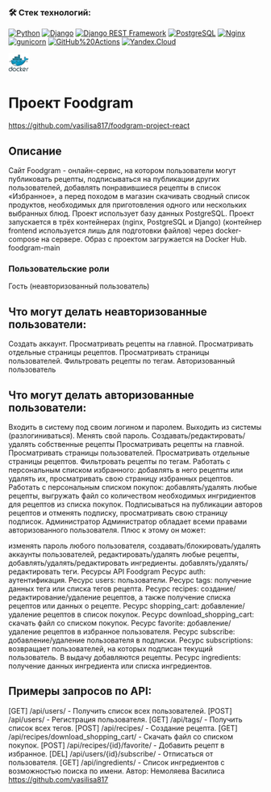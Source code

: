 ### :hammer_and_wrench: Стек технологий:


[![Python](https://img.shields.io/badge/-Python-464646?style=flat-square&logo=Python)](https://www.python.org/)
[![Django](https://img.shields.io/badge/-Django-464646?style=flat-square&logo=Django)](https://www.djangoproject.com/)
[![Django REST Framework](https://img.shields.io/badge/-Django%20REST%20Framework-464646?style=flat-square&logo=Django%20REST%20Framework)](https://www.django-rest-framework.org/)
[![PostgreSQL](https://img.shields.io/badge/-PostgreSQL-464646?style=flat-square&logo=PostgreSQL)](https://www.postgresql.org/)
[![Nginx](https://img.shields.io/badge/-NGINX-464646?style=flat-square&logo=NGINX)](https://nginx.org/ru/)
[![gunicorn](https://img.shields.io/badge/-gunicorn-464646?style=flat-square&logo=gunicorn)](https://gunicorn.org/)
[![GitHub%20Actions](https://img.shields.io/badge/-GitHub%20Actions-464646?style=flat-square&logo=GitHub%20actions)](https://github.com/features/actions)
[![Yandex.Cloud](https://img.shields.io/badge/-Yandex.Cloud-464646?style=flat-square&logo=Yandex.Cloud)](https://cloud.yandex.ru/)

<div>
    <img src="https://github.com/devicons/devicon/blob/master/icons/docker/docker-original-wordmark.svg" title="Docker" alt="Docker" width="40" height="40"/>&nbsp;
</div>

# Проект Foodgram
https://github.com/vasilisa817/foodgram-project-react

## Описание
Cайт Foodgram - онлайн-сервис, на котором пользователи могут публиковать рецепты, подписываться на публикации других пользователей, добавлять понравившиеся рецепты в список «Избранное», а перед походом в магазин скачивать сводный список продуктов, необходимых для приготовления одного или нескольких выбранных блюд. Проект использует базу данных PostgreSQL. Проект запускается в трёх контейнерах (nginx, PostgreSQL и Django) (контейнер frontend используется лишь для подготовки файлов) через docker-compose на сервере. Образ с проектом загружается на Docker Hub. foodgram-main

### Пользовательские роли
Гость (неавторизованный пользователь)
## Что могут делать неавторизованные пользователи:

Создать аккаунт.
Просматривать рецепты на главной.
Просматривать отдельные страницы рецептов.
Просматривать страницы пользователей.
Фильтровать рецепты по тегам.
Авторизованный пользователь
## Что могут делать авторизованные пользователи:

Входить в систему под своим логином и паролем.
Выходить из системы (разлогиниваться).
Менять свой пароль.
Создавать/редактировать/удалять собственные рецепты
Просматривать рецепты на главной.
Просматривать страницы пользователей.
Просматривать отдельные страницы рецептов.
Фильтровать рецепты по тегам.
Работать с персональным списком избранного: добавлять в него рецепты или удалять их, просматривать свою страницу избранных рецептов.
Работать с персональным списком покупок: добавлять/удалять любые рецепты, выгружать файл со количеством необходимых ингридиентов для рецептов из списка покупок.
Подписываться на публикации авторов рецептов и отменять подписку, просматривать свою страницу подписок.
Администратор
Администратор обладает всеми правами авторизованного пользователя. Плюс к этому он может:

изменять пароль любого пользователя,
создавать/блокировать/удалять аккаунты пользователей,
редактировать/удалять любые рецепты,
добавлять/удалять/редактировать ингредиенты.
добавлять/удалять/редактировать теги.
Ресурсы API Foodgram
Ресурс auth: аутентификация.
Ресурс users: пользователи.
Ресурс tags: получение данных тега или списка тегов рецепта.
Ресурс recipes: создание/редактирование/удаление рецептов, а также получение списка рецептов или данных о рецепте.
Ресурс shopping_cart: добавление/удаление рецептов в список покупок.
Ресурс download_shopping_cart: cкачать файл со списком покупок.
Ресурс favorite: добавление/удаление рецептов в избранное пользователя.
Ресурс subscribe: добавление/удаление пользователя в подписки.
Ресурс subscriptions: возвращает пользователей, на которых подписан текущий пользователь. В выдачу добавляются рецепты.
Ресурс ingredients: получение данных ингредиента или списка ингредиентов.


## Примеры запросов по API:

[GET] /api/users/ - Получить список всех пользователей.
[POST] /api/users/ - Регистрация пользователя.
[GET] /api/tags/ - Получить список всех тегов.
[POST] /api/recipes/ - Создание рецепта.
[GET] /api/recipes/download_shopping_cart/ - Скачать файл со списком покупок.
[POST] /api/recipes/{id}/favorite/ - Добавить рецепт в избранное.
[DEL] /api/users/{id}/subscribe/ - Отписаться от пользователя.
[GET] /api/ingredients/ - Список ингредиентов с возможностью поиска по имени.
Автор: Немоляева Василиса
https://github.com/vasilisa817
